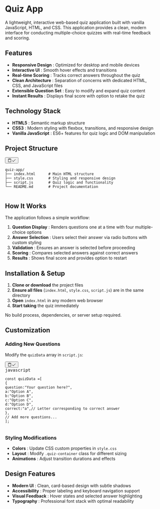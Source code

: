 # Quiz App

A lightweight, interactive web-based quiz application built with vanilla JavaScript, HTML, and CSS. This application provides a clean, modern interface for conducting multiple-choice quizzes with real-time feedback and scoring.

## Features

* **Responsive Design** : Optimized for desktop and mobile devices
* **Interactive UI** : Smooth hover effects and transitions
* **Real-time Scoring** : Tracks correct answers throughout the quiz
* **Clean Architecture** : Separation of concerns with dedicated HTML, CSS, and JavaScript files
* **Extensible Question Set** : Easy to modify and expand quiz content
* **Instant Results** : Displays final score with option to retake the quiz

## Technology Stack

* **HTML5** : Semantic markup structure
* **CSS3** : Modern styling with flexbox, transitions, and responsive design
* **Vanilla JavaScript** : ES6+ features for quiz logic and DOM manipulation

## Project Structure

<pre><div class="relative group/copy rounded-lg"><div class="sticky opacity-0 group-hover/copy:opacity-100 top-2 py-2 h-12 w-0 float-right"><div class="absolute right-0 h-8 px-2 items-center inline-flex"><button class="inline-flex
  items-center
  justify-center
  relative
  shrink-0
  can-focus
  select-none
  disabled:pointer-events-none
  disabled:opacity-50
  disabled:shadow-none
  disabled:drop-shadow-none text-text-300
          border-transparent
          transition
          font-styrene
          duration-300
          ease-[cubic-bezier(0.165,0.85,0.45,1)]
          hover:bg-bg-400
          aria-pressed:bg-bg-400
          aria-checked:bg-bg-400
          aria-expanded:bg-bg-300
          hover:text-text-100
          aria-pressed:text-text-100
          aria-checked:text-text-100
          aria-expanded:text-text-100 h-8 w-8 rounded-md active:scale-95 backdrop-blur-md" type="button" aria-label="Copy to clipboard" data-state="closed"><div class="relative"><svg xmlns="http://www.w3.org/2000/svg" width="14" height="14" fill="currentColor" viewBox="0 0 256 256" class="transition-all opacity-100 scale-100"><path d="M200,32H163.74a47.92,47.92,0,0,0-71.48,0H56A16,16,0,0,0,40,48V216a16,16,0,0,0,16,16H200a16,16,0,0,0,16-16V48A16,16,0,0,0,200,32Zm-72,0a32,32,0,0,1,32,32H96A32,32,0,0,1,128,32Zm72,184H56V48H82.75A47.93,47.93,0,0,0,80,64v8a8,8,0,0,0,8,8h80a8,8,0,0,0,8-8V64a47.93,47.93,0,0,0-2.75-16H200Z"></path></svg><svg xmlns="http://www.w3.org/2000/svg" width="14" height="14" fill="currentColor" viewBox="0 0 256 256" class="absolute top-0 left-0 transition-all opacity-0 scale-50"><path d="M229.66,77.66l-128,128a8,8,0,0,1-11.32,0l-56-56a8,8,0,0,1,11.32-11.32L96,188.69,218.34,66.34a8,8,0,0,1,11.32,11.32Z"></path></svg></div></button></div></div><div class=""><pre class="code-block__code !my-0 !rounded-lg !text-sm !leading-relaxed"><code><span><span>quiz-app/
</span></span><span>├── index.html      # Main HTML structure
</span><span>├── style.css       # Styling and responsive design
</span><span>├── script.js       # Quiz logic and functionality
</span><span>└── README.md       # Project documentation</span></code></pre></div></div></pre>

## How It Works

The application follows a simple workflow:

1. **Question Display** : Renders questions one at a time with four multiple-choice options
2. **Answer Selection** : Users select their answer via radio buttons with custom styling
3. **Validation** : Ensures an answer is selected before proceeding
4. **Scoring** : Compares selected answers against correct answers
5. **Results** : Shows final score and provides option to restart

## Installation & Setup

1. **Clone or download** the project files
2. **Ensure all files** (`index.html`, `style.css`, `script.js`) are in the same directory
3. **Open** `index.html` in any modern web browser
4. **Start taking** the quiz immediately

No build process, dependencies, or server setup required.

## Customization

### Adding New Questions

Modify the `quizData` array in `script.js`:

<pre><div class="relative group/copy rounded-lg"><div class="sticky opacity-0 group-hover/copy:opacity-100 top-2 py-2 h-12 w-0 float-right"><div class="absolute right-0 h-8 px-2 items-center inline-flex"><button class="inline-flex
  items-center
  justify-center
  relative
  shrink-0
  can-focus
  select-none
  disabled:pointer-events-none
  disabled:opacity-50
  disabled:shadow-none
  disabled:drop-shadow-none text-text-300
          border-transparent
          transition
          font-styrene
          duration-300
          ease-[cubic-bezier(0.165,0.85,0.45,1)]
          hover:bg-bg-400
          aria-pressed:bg-bg-400
          aria-checked:bg-bg-400
          aria-expanded:bg-bg-300
          hover:text-text-100
          aria-pressed:text-text-100
          aria-checked:text-text-100
          aria-expanded:text-text-100 h-8 w-8 rounded-md active:scale-95 backdrop-blur-md" type="button" aria-label="Copy to clipboard" data-state="closed"><div class="relative"><svg xmlns="http://www.w3.org/2000/svg" width="14" height="14" fill="currentColor" viewBox="0 0 256 256" class="transition-all opacity-100 scale-100"><path d="M200,32H163.74a47.92,47.92,0,0,0-71.48,0H56A16,16,0,0,0,40,48V216a16,16,0,0,0,16,16H200a16,16,0,0,0,16-16V48A16,16,0,0,0,200,32Zm-72,0a32,32,0,0,1,32,32H96A32,32,0,0,1,128,32Zm72,184H56V48H82.75A47.93,47.93,0,0,0,80,64v8a8,8,0,0,0,8,8h80a8,8,0,0,0,8-8V64a47.93,47.93,0,0,0-2.75-16H200Z"></path></svg><svg xmlns="http://www.w3.org/2000/svg" width="14" height="14" fill="currentColor" viewBox="0 0 256 256" class="absolute top-0 left-0 transition-all opacity-0 scale-50"><path d="M229.66,77.66l-128,128a8,8,0,0,1-11.32,0l-56-56a8,8,0,0,1,11.32-11.32L96,188.69,218.34,66.34a8,8,0,0,1,11.32,11.32Z"></path></svg></div></button></div></div><div class="text-text-500 text-xs p-3.5 pb-0">javascript</div><div class=""><pre class="code-block__code !my-0 !rounded-lg !text-sm !leading-relaxed"><code class="language-javascript"><span><span class="token">const</span><span> quizData </span><span class="token">=</span><span></span><span class="token">[</span><span>
</span></span><span><span></span><span class="token">{</span><span>
</span></span><span><span></span><span class="token literal-property">question</span><span class="token">:</span><span></span><span class="token">"Your question here?"</span><span class="token">,</span><span>
</span></span><span><span></span><span class="token literal-property">a</span><span class="token">:</span><span></span><span class="token">"Option A"</span><span class="token">,</span><span>
</span></span><span><span></span><span class="token literal-property">b</span><span class="token">:</span><span></span><span class="token">"Option B"</span><span class="token">,</span><span> 
</span></span><span><span></span><span class="token literal-property">c</span><span class="token">:</span><span></span><span class="token">"Option C"</span><span class="token">,</span><span>
</span></span><span><span></span><span class="token literal-property">d</span><span class="token">:</span><span></span><span class="token">"Option D"</span><span class="token">,</span><span>
</span></span><span><span></span><span class="token literal-property">correct</span><span class="token">:</span><span></span><span class="token">"a"</span><span class="token">,</span><span></span><span class="token">// Letter corresponding to correct answer</span><span>
</span></span><span><span></span><span class="token">}</span><span class="token">,</span><span>
</span></span><span><span></span><span class="token">// Add more questions...</span><span>
</span></span><span><span></span><span class="token">]</span><span class="token">;</span></span></code></pre></div></div></pre>

### Styling Modifications

* **Colors** : Update CSS custom properties in `style.css`
* **Layout** : Modify `.quiz-container` class for different sizing
* **Animations** : Adjust transition durations and effects

## Design Features

* **Modern UI** : Clean, card-based design with subtle shadows
* **Accessibility** : Proper labeling and keyboard navigation support
* **Visual Feedback** : Hover states and selected answer highlighting
* **Typography** : Professional font stack with optimal readability
